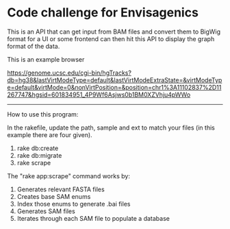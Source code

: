 # Code challenge for Envisagenics

This is an API that can get input from BAM files and convert them to BigWig format for a UI or some frontend can then hit this API to display the graph format of the data.


This is an example browser

https://genome.ucsc.edu/cgi-bin/hgTracks?db=hg38&lastVirtModeType=default&lastVirtModeExtraState=&virtModeType=default&virtMode=0&nonVirtPosition=&position=chr1%3A11102837%2D11267747&hgsid=601834951_4P9Wf6Asjws0b1BM0XZVhju4pWWo

---

How to use this program:

In the rakefile, update the path, sample and ext to match your files (in this example there are four given).

1. rake db:create
2. rake db:migrate
3. rake scrape

The "rake app:scrape" command works by:

1. Generates relevant FASTA files
2. Creates base SAM enums
3. Index those enums to generate .bai files
4. Generates SAM files
5. Iterates through each SAM file to populate a database
